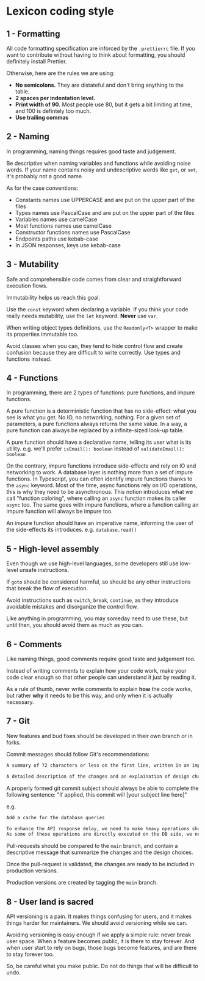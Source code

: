 # Lexicon coding style

## 1 - Formatting

All code formatting specification are inforced by the `.prettierrc` file. If you want to contribute without having to think about formatting, you should definitely install Prettier.

Otherwise, here are the rules we are using:

- **No semicolons.** They are distateful and don't bring anything to the table.
- **2 spaces per indentation level.**
- **Print width of 90.** Most people use 80, but it gets a bit limiting at time, and 100 is defintely too much.
- **Use trailing commas**

## 2 - Naming

In programming, naming things requires good taste and judgement.

Be descriptive when naming variables and functions while avoiding noise words. If your name contains noisy and undescriptive words like `get`, or `set`, it's probably not a good name.

As for the case conventions:

- Constants names use UPPERCASE and are put on the upper part of the files
- Types names use PascalCase and are put on the upper part of the files
- Variables names use camelCase
- Most functions names use camelCase
- Constructor functions names use PascalCase
- Endpoints paths use kebab-case
- In JSON responses, keys use kebab-case

## 3 - Mutability

Safe and comprehensible code comes from clear and straightforward execution flows.

Immutability helps us reach this goal.

Use the `const` keyword when declaring a variable. If you think your code really needs mutability, use the `let` keyword. **Never** use `var`.

When writing object types definitions, use the `Readonly<T>` wrapper to make its properties immutable too.

Avoid classes when you can, they tend to hide control flow and create confusion because they are difficult to write correctly.
Use types and functions instead.

## 4 - Functions

In programming, there are 2 types of functions: pure functions, and impure functions.

A pure function is a deterministic function that has no side-effect: what you see is what you get. No IO, no networking, nothing. For a given set of parameters, a pure functions always returns the same value.
In a way, a pure function can always be replaced by a infinite-sized look-up table.

A pure function should have a declarative name, telling its user what is its utility.
e.g. we'll prefer `isEmail(): boolean` instead of `validateEmail(): boolean`

On the contrary, impure functions introduce side-effects and rely on IO and networking to work. A database layer is nothing more than a set of impure functions.
In Typescript, you can often identify impure functions thanks to the `async` keyword. Most of the time, async functions rely on I/O operations, this is why they need to be asynchronous.
This notion introduces what we call "function coloring", where calling an `async` function makes its caller `async` too. The same goes with impure functions, where a function calling an impure function will always be impure too.

An impure function should have an imperative name, informing the user of the side-effects its introduces.
e.g. `database.read()`

## 5 - High-level assembly

Even though we use high-level languages, some developers still use low-level unsafe instructions.

If `goto` should be considered harmful, so should be any other instructions that break the flow of execution.

Avoid instructions such as `switch`, `break`, `continue`, as they introduce avoidable mistakes and disorganize the control flow.

Like anything in programming, you may someday need to use these, but until then, you should avoid them as much as you can.

## 6 - Comments

Like naming things, good comments require good taste and judgement too.

Instead of writing comments to explain how your code work, make your code clear enough so that other people can understand it just by reading it.

As a rule of thumb, never write comments to explain **how** the code works, but rather **why** it needs to be this way, and only when it is actually necessary.

## 7 - Git

New features and bud fixes should be developed in their own branch or in forks.

Commit messages should follow Git's recommendations:

```sh
A summary of 72 characters or less on the first line, written in an imperative manner

A detailed description of the changes and an explaination of design choices.
```

A properly formed git commit subject should always be able to complete the following sentence: "If applied, this commit will [your subject line here]"

e.g.

```sh
Add a cache for the database queries

To enhance the API response delay, we need to make heavy operations shorter.
As some of these operations are directly executed on the DB side, we need to add a cache to the API to avoid awaiting several seconds for information we ave already asked before.
```

Pull-requests should be compared to the `main` branch, and contain a descriptive message that summarize the changes and the design choices.

Once the pull-request is validated, the changes are ready to be included in production versions.

Production versions are created by tagging the `main` branch.

## 8 - User land is sacred

API versioning is a pain.
It makes things confusing for users, and it makes things harder for maintainers.
We should avoid versioning while we can.

Avoiding versioning is easy enough if we apply a simple rule: never break user space.
When a feature becomes public, it is there to stay forever. And when user start to rely on bugs, those bugs become features, and are there to stay forever too.

So, be careful what you make public.
Do not do things that will be difficult to undo.
